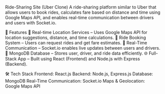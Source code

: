 

Ride-Sharing Site (Uber Clone)
A ride-sharing platform similar to Uber that allows users to book rides, calculates fare based on distance and time using Google Maps API, and enables real-time communication between drivers and users with Socket.io.

🚀 Features
📍 Real-time Location Services – Uses Google Maps API for location suggestions, distance, and time calculations.
🚗 Ride Booking System – Users can request rides and get fare estimates.
🔄 Real-Time Communication – Socket.io enables live updates between users and drivers.
💾 MongoDB Database – Stores user, driver, and ride data efficiently.
🌐 Full-Stack App – Built using React (Frontend) and Node.js with Express (Backend).

🛠️ Tech Stack
Frontend: React.js
Backend: Node.js, Express.js
Database: MongoDB
Real-Time Communication: Socket.io
Maps & Geolocation: Google Maps API
